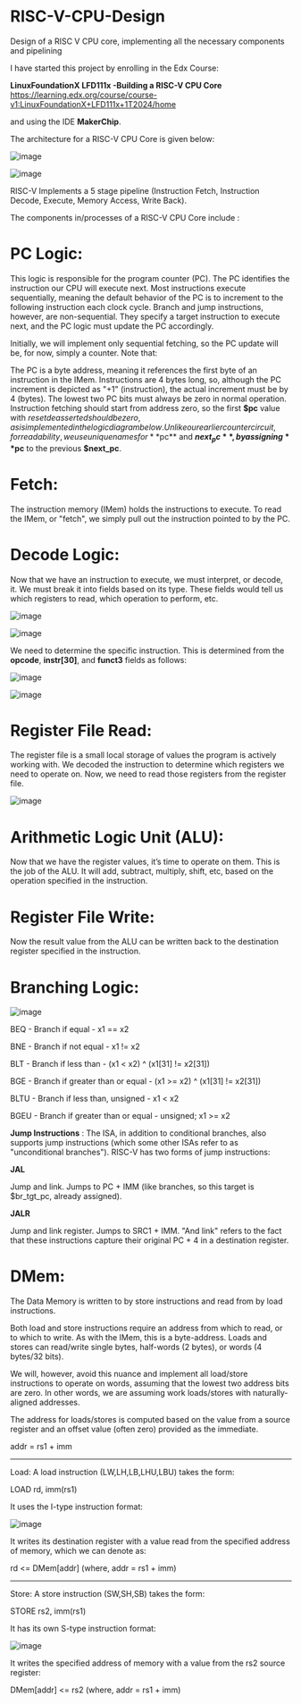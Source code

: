 # RISC-V-CPU-Design
Design of a RISC V CPU core, implementing all the necessary components and pipelining

I have started this project by enrolling in the Edx Course:

**LinuxFoundationX LFD111x -Building a RISC-V CPU Core**
https://learning.edx.org/course/course-v1:LinuxFoundationX+LFD111x+1T2024/home

and using the IDE **MakerChip**.

The architecture for a RISC-V CPU Core is given below: 


![image](https://github.com/user-attachments/assets/1148e09d-a298-44b4-8dd3-bf0938db1d74)


![image](https://github.com/user-attachments/assets/b700d5be-2947-44e0-b340-f9e5ea1de093)

RISC-V Implements a 5 stage pipeline (Instruction Fetch, Instruction Decode, Execute, Memory Access, Write Back).

The components in/processes of a RISC-V CPU Core include : 

# PC Logic:

This logic is responsible for the program counter (PC). The PC identifies the instruction our CPU will execute next. Most instructions execute sequentially, meaning the default behavior of the PC is to increment to the following instruction each clock cycle. Branch and jump instructions, however, are non-sequential. They specify a target instruction to execute next, and the PC logic must update the PC accordingly.

Initially, we will implement only sequential fetching, so the PC update will be, for now, simply a counter. Note that:

The PC is a byte address, meaning it references the first byte of an instruction in the IMem. Instructions are 4 bytes long, so, although the PC increment is depicted as "+1" (instruction), the actual increment must be by 4 (bytes). The lowest two PC bits must always be zero in normal operation.
Instruction fetching should start from address zero, so the first **$pc** value with $reset deasserted should be zero, as is implemented in the logic diagram below.
Unlike our earlier counter circuit, for readability, we use unique names for **$pc** and **$next_pc**, by assigning **$pc** to the previous **$next_pc**.
 

# Fetch: 

The instruction memory (IMem) holds the instructions to execute. To read the IMem, or "fetch", we simply pull out the instruction pointed to by the PC.

# Decode Logic: 

Now that we have an instruction to execute, we must interpret, or decode, it. We must break it into fields based on its type. These fields would tell us which registers to read, which operation to perform, etc.

![image](https://github.com/user-attachments/assets/a43ad678-0ebb-42f2-8721-564b1e95f25e)

![image](https://github.com/user-attachments/assets/bfda98b0-d586-4352-a7dc-f9096fa9ccb3)

We need to determine the specific instruction. This is determined from the **opcode**, **instr[30]**, and **funct3** fields as follows:

![image](https://github.com/user-attachments/assets/d3e50e3b-5bbd-4b37-9715-dcc82ca922ed)

![image](https://github.com/user-attachments/assets/7df419f0-c835-485b-b4b7-e6fc9d9b23e6)


# Register File Read: 

The register file is a small local storage of values the program is actively working with. We decoded the instruction to determine which registers we need to operate on. Now, we need to read those registers from the register file.

![image](https://github.com/user-attachments/assets/c3a88849-c4ff-4733-9aa9-9b1b66c88c12)


# Arithmetic Logic Unit (ALU): 

Now that we have the register values, it’s time to operate on them. This is the job of the ALU. It will add, subtract, multiply, shift, etc, based on the operation specified in the instruction.

# Register File Write: 

Now the result value from the ALU can be written back to the destination register specified in the instruction.

# Branching Logic: 

![image](https://github.com/user-attachments/assets/d09dd864-f6dc-476e-8726-a184850094b2)

BEQ - Branch if equal -	x1 == x2

BNE -	Branch if not equal -	x1 != x2

BLT -	Branch if less than -	(x1 < x2) ^ (x1[31] != x2[31])

BGE -	Branch if greater than or equal -	(x1 >= x2) ^ (x1[31] != x2[31])

BLTU -	Branch if less than, unsigned -	x1 < x2

BGEU -	Branch if greater than or equal - unsigned;	x1 >= x2


**Jump Instructions** : 
The ISA, in addition to conditional branches, also supports jump instructions (which some other ISAs refer to as "unconditional branches"). RISC-V has two forms of jump instructions:

**JAL**

Jump and link. Jumps to PC + IMM (like branches, so this target is $br_tgt_pc, already assigned).

**JALR**

Jump and link register. Jumps to SRC1 + IMM.
"And link" refers to the fact that these instructions capture their original PC + 4 in a destination register.


# DMem: 

The Data Memory is written to by store instructions and read from by load instructions.

Both load and store instructions require an address from which to read, or to which to write. As with the IMem, this is a byte-address. 
Loads and stores can read/write single bytes, half-words (2 bytes), or words (4 bytes/32 bits).

We will, however, avoid this nuance and implement all load/store instructions to operate on words, assuming that the lowest two address bits are zero. In other words, we are assuming work loads/stores with naturally-aligned addresses.

The address for loads/stores is computed based on the value from a source register and an offset value (often zero) provided as the immediate.

addr = rs1 + imm

----------
Load:
A load instruction (LW,LH,LB,LHU,LBU) takes the form:

LOAD rd, imm(rs1)

It uses the I-type instruction format:

![image](https://github.com/user-attachments/assets/c052533c-e229-44db-b699-d41cc2a3425b)

It writes its destination register with a value read from the specified address of memory, which we can denote as:

rd <= DMem[addr] (where, addr = rs1 + imm)

----------
Store:
A store instruction (SW,SH,SB) takes the form:

STORE rs2, imm(rs1)

It has its own S-type instruction format:

![image](https://github.com/user-attachments/assets/440906a8-d034-431f-9856-b772cd016817)


It writes the specified address of memory with a value from the rs2 source register:

DMem[addr] <= rs2 (where, addr = rs1 + imm)
